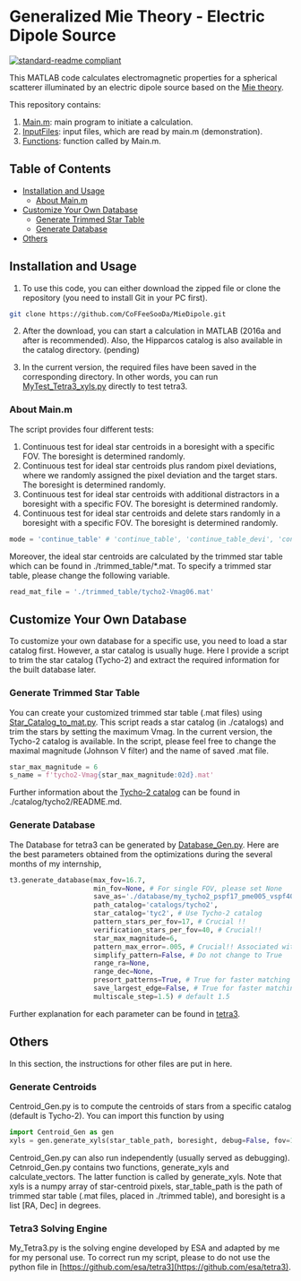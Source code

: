 # Generalized Mie Theory - Electric Dipole Source

[![standard-readme compliant](https://img.shields.io/badge/readme%20style-standard-brightgreen.svg?style=flat-square)](https://github.com/RichardLitt/standard-readme)

This MATLAB code calculates electromagnetic properties for a spherical scatterer illuminated by an electric dipole source based on the [Mie theory](https://en.wikipedia.org/wiki/Mie_scattering).

This repository contains:

1. [Main.m](https://github.com/CoFFeeSooDa/MieDipole/blob/main/Main.m): main program to initiate a calculation.
2. [InputFiles](https://github.com/CoFFeeSooDa/MieDipole/tree/main/InputFiles): input files, which are read by main.m (demonstration).
3. [Functions](https://github.com/CoFFeeSooDa/MieDipole/tree/main/Functions): function called by Main.m.

## Table of Contents

- [Installation and Usage](#Installation-and-Usage)
	- [About Main.m](#About-Main.m)
- [Customize Your Own Database](#Customize-Your-Own-Database)
	- [Generate Trimmed Star Table](#Generate-Trimmed-Star-Table)
	- [Generate Database](#Generate-Database)
- [Others](#Others)


## Installation and Usage

1. To use this code, you can either download the zipped file or clone the repository (you need to install Git in your PC first).
```sh
git clone https://github.com/CoFFeeSooDa/MieDipole.git
```
2. After the download, you can start a calculation in MATLAB (2016a and after is recommended).
Also, the Hipparcos catalog is also available in the catalog directory. (pending)

3. In the current version, the required files have been saved in the corresponding directory. In other words, you can run [MyTest_Tetra3_xyls.py](https://github.com/CoFFeeSooDa/StarTrackerTest/blob/main/MyTest_Tetra3_xyls.py) directly to test tetra3.

### About Main.m

The script provides four different tests:
1. Continuous test for ideal star centroids in a boresight with a specific FOV. The boresight is determined randomly.
2. Continuous test for ideal star centroids plus random pixel deviations, where we randomly assigned the pixel deviation and the target stars. The boresight is determined randomly.
3. Continuous test for ideal star centroids with additional distractors in a boresight with a specific FOV. The boresight is determined randomly.
4. Continuous test for ideal star centroids and delete stars randomly in a boresight with a specific FOV. The boresight is determined randomly.

```python
mode = 'continue_table' # 'continue_table', 'continue_table_devi', 'continue_table_addstar', and 'continue_table_delstar'
```

Moreover, the ideal star centroids are calculated by the trimmed star table which can be found in ./trimmed_table/*.mat.
To specify a trimmed star table, please change the following variable.
```python
read_mat_file = './trimmed_table/tycho2-Vmag06.mat'
```


##  Customize Your Own Database

To customize your own database for a specific use, you need to load a star catalog first. However, a star catalog is usually huge. 
Here I provide a script to trim the star catalog (Tycho-2) and extract the required information for the built database later.

### Generate Trimmed Star Table

You can create your customized trimmed star table (.mat files) using [Star_Catalog_to_mat.py](https://github.com/CoFFeeSooDa/StarTrackerTest/blob/main/Star_Catalog_to_mat.py). This script reads a star catalog (in ./catalogs) and trim the stars by setting the maximum Vmag. In the current version, the Tycho-2 catalog is available. 
In the script, please feel free to change the maximal magnitude (Johnson V filter) and the name of saved .mat file.
```python
star_max_magnitude = 6
s_name = f'tycho2-Vmag{star_max_magnitude:02d}.mat'
```
Further information about the [Tycho-2 catalog](https://cdsarc.u-strasbg.fr/ftp/cats/I/259/) can be found in ./catalog/tycho2/README.md.

### Generate Database

The Database for tetra3 can be generated by [Database_Gen.py](https://github.com/CoFFeeSooDa/StarTrackerTest/blob/main/Database_Gen.py).
Here are the best parameters obtained from the optimizations during the several months of my internship,
```python
t3.generate_database(max_fov=16.7, 
                     min_fov=None, # For single FOV, please set None
                     save_as='./database/my_tycho2_pspf17_pme005_vspf40_mag6',
                     path_catalog='catalogs/tycho2',
                     star_catalog='tyc2', # Use Tycho-2 catalog
                     pattern_stars_per_fov=17, # Crucial !!
                     verification_stars_per_fov=40, # Crucial!!
                     star_max_magnitude=6,
                     pattern_max_error=.005, # Crucial!! Associated with the bin number round(1/4/pattern_max_error)
                     simplify_pattern=False, # Do not change to True
                     range_ra=None,
                     range_dec=None,
                     presort_patterns=True, # True for faster matching speed
                     save_largest_edge=False, # True for faster matching speed
                     multiscale_step=1.5) # default 1.5
```
Further explanation for each parameter can be found in [tetra3](https://github.com/esa/tetra3).

## Others

In this section, the instructions for other files are put in here.

### Generate Centroids

Centroid_Gen.py is to compute the centroids of stars from a specific catalog (default is Tycho-2). You can import this function by using 
```python
import Centroid_Gen as gen
xyls = gen.generate_xyls(star_table_path, boresight, debug=False, fov=16.7, width=1124, height=1124)
```
Centroid_Gen.py can also run independently (usually served as debugging).
Cetnroid_Gen.py contains two functions, generate_xyls and calculate_vectors.
The latter function is called by generate_xyls.
Note that xyls is a numpy array of star-centroid pixels, star_table_path is the path of trimmed star table (.mat files, placed in ./trimmed table), and boresight is a list [RA, Dec] in degrees. 

### Tetra3 Solving Engine

My_Tetra3.py is the solving engine developed by ESA and adapted by me for my personal use. To correct run my script, please to do not use the python file in [https://github.com/esa/tetra3](https://github.com/esa/tetra3).

